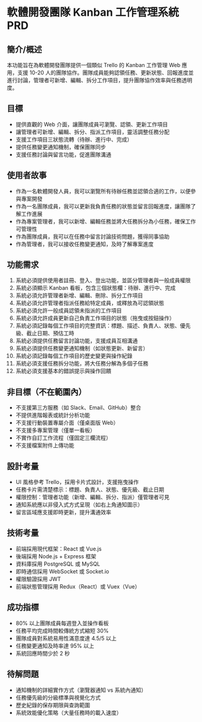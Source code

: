 # 軟體開發團隊 Kanban 工作管理系統 PRD

## 簡介/概述

本功能旨在為軟體開發團隊提供一個類似 Trello 的 Kanban 工作管理 Web 應用，支援 10-20 人的團隊協作。團隊成員能夠認領任務、更新狀態、回報進度並進行討論，管理者可新增、編輯、拆分工作項目，提升團隊協作效率與任務透明度。

## 目標

- 提供直觀的 Web 介面，讓團隊成員可瀏覽、認領、更新工作項目
- 讓管理者可新增、編輯、拆分、指派工作項目，靈活調整任務分配
- 支援工作項目三狀態流轉（待辦、進行中、完成）
- 提供任務變更通知機制，確保團隊同步
- 支援任務討論與留言功能，促進團隊溝通

## 使用者故事

- 作為一名軟體開發人員，我可以瀏覽所有待辦任務並認領合適的工作，以便參與專案開發
- 作為一名團隊成員，我可以更新我負責任務的狀態並留言回報進度，讓團隊了解工作進展
- 作為專案管理者，我可以新增、編輯任務並將大任務拆分為小任務，確保工作可管理性
- 作為團隊成員，我可以在任務中留言討論技術問題，獲得同事協助
- 作為管理者，我可以接收任務變更通知，及時了解專案進度

## 功能需求

1. 系統必須提供使用者註冊、登入、登出功能，並區分管理者與一般成員權限
2. 系統必須顯示 Kanban 看板，包含三個狀態欄：待辦、進行中、完成
3. 系統必須允許管理者新增、編輯、刪除、拆分工作項目
4. 系統必須允許管理者指派任務給特定成員，或釋放為可認領狀態
5. 系統必須允許一般成員認領未指派的工作項目
6. 系統必須允許成員更新自己負責工作項目的狀態（拖曳或按鈕操作）
7. 系統必須記錄每個工作項目的完整資訊：標題、描述、負責人、狀態、優先級、截止日期、預估工時
8. 系統必須提供任務留言討論功能，支援成員互相溝通
9. 系統必須提供任務變更通知機制（如狀態更新、新留言）
10. 系統必須記錄每個工作項目的歷史變更與操作紀錄
11. 系統必須支援任務拆分功能，將大任務分解為多個子任務
12. 系統必須支援基本的錯誤提示與操作回饋

## 非目標（不在範圍內）

- 不支援第三方服務（如 Slack、Email、GitHub）整合
- 不提供進階報表或統計分析功能
- 不支援行動裝置專屬介面（僅桌面版 Web）
- 不支援多專案管理（僅單一看板）
- 不實作自訂工作流程（僅固定三欄流程）
- 不支援檔案附件上傳功能

## 設計考量

- UI 風格參考 Trello，採用卡片式設計，支援拖曳操作
- 任務卡片需清楚標示：標題、負責人、狀態、優先級、截止日期
- 權限控制：管理者功能（新增、編輯、拆分、指派）僅管理者可見
- 通知系統應以非侵入式方式呈現（如右上角通知圖示）
- 留言區域應支援即時更新，提升溝通效率

## 技術考量

- 前端採用現代框架：React 或 Vue.js
- 後端採用 Node.js + Express 框架
- 資料庫採用 PostgreSQL 或 MySQL
- 即時通信採用 WebSocket 或 Socket.io
- 權限驗證採用 JWT
- 前端狀態管理採用 Redux（React）或 Vuex（Vue）

## 成功指標

- 80% 以上團隊成員每週登入並操作看板
- 任務平均完成時間較傳統方式縮短 30%
- 團隊成員對系統易用性滿意度達 4.5/5 以上
- 任務變更通知及時率達 95% 以上
- 系統回應時間少於 2 秒

## 待解問題

- 通知機制的詳細實作方式（瀏覽器通知 vs 系統內通知）
- 任務優先級的分級標準與視覺化方式
- 歷史紀錄的保存期限與查詢範圍
- 系統效能優化策略（大量任務時的載入速度）